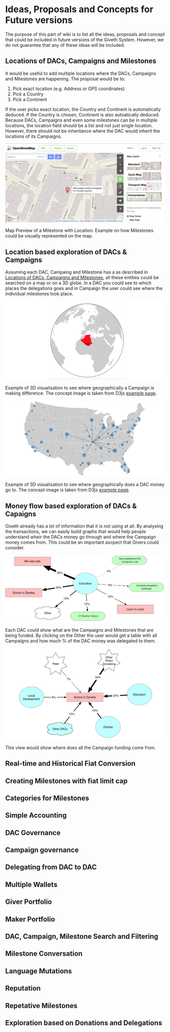 # Ideas, Proposals and Concepts for Future versions

The purpose of this part of wiki is to list all the ideas, proposals and concept that could be included in future versions of the Giveth System. However, we do not guarantee that any of these ideas will be included.

## <a name="future-location">Locations of DACs, Campaigns and Milestones</a>
It would be useful to add multiple locations where the DACs, Campaigns and Milestones are happening. The proposal would be to:

1. Pick exact location (e.g. Address or GPS coordinates)
2. Pick a Country
3. Pick a Continent

If the user picks exact location, the Country and Continent is automatically deduced. If the Country is chosen, Continent is also autoatically deduced. Because DACs, Campaigns and even some milestones can be in multiple locations, the location field should be a list and not just single location. However, there should not be inheritance where the DAC would inherit the locations of its Campaigns.

![Map Preview of a Milestone with Location](../images/future/location.svg)

<a name="fig-location-map">Map Preview of a Milestone with Location</a>: Example on how Milestones could be visually represented on the map.

## <a name="future-location-exploration">Location based exploration of DACs & Campaigns</a>
Assuming each DAC, Campaing and Milestone has a as described in [Locations of DACs, Campaigns and Milestones](#future-location), all these entities could be searched on a map or on a 3D globe. In a DAC you could see to which places the delegations goes and in Campaign the user could see where the individual milestones took place.

![Example of 3D visualised Campaign](../images/future/location-exploration.png)

<a name="fig-location-exploration-campaign">Example of 3D visualisation to see where geographically a Campaign is making difference.</a> The concept image is taken from D3js [example page](https://bl.ocks.org/mbostock/4183330).

![Example of 3D visualised Milestones](../images/future/location-exploration-dac.png)

<a name="fig-location-exploration-dac">Example of 3D visualisation to see where  geographically does a DAC money go to.</a> The concept image is taken from D3js [example page](http://mbostock.github.io/d3/talk/20111116/airports.html).

## <a name="future-money-exploration">Money flow based exploration of DACs & Capaigns</a>

Giveth already has a lot of information that it is not using at all. By analysing the transactions, we can easily build graphs that would help people understand wheir the DACs money go through and where the Campaign money comes from. This could be an important ascpect that Givers could consider.

![Money flow from DACs](../images/future/money-flow-dac.svg)

<a name="fig-money-flow-DAC">Each DAC could show what are the Campaigns and Milestones that are being funded. By clicking on the Other the user would get a table with all Campaigns and how much % of the DAC money was delegated to them.</a>

![Money flow to Campaign](../images/future/money-flow-campaign.svg)

<a name="fig-money-flow-campaign">This view would show where does all the Campaign funding come from.</a>

## Real-time and Historical Fiat Conversion



## Creating Milestones with fiat limit cap

## Categories for Milestones

## Simple Accounting

## DAC Governance

## Campaign governance

## Delegating from DAC to DAC

## Multiple Wallets

## Giver Portfolio

## Maker Portfolio

## DAC, Campaign, Milestone Search and Filtering

## Milestone Conversation

## Language Mutations

## Reputation

## Repetative Milestones

## Exploration based on Donations and Delegations
